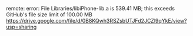 remote: error: File Libraries/libiPhone-lib.a is 539.41 MB; this exceeds GitHub's file size limit of 100.00 MB
https://drive.google.com/file/d/0B8KQwh3RSZsbUTJFd2JCZl9qYkE/view?usp=sharing
